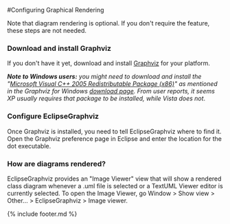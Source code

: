 ---
---
#Configuring Graphical Rendering

Note that diagram rendering is optional. If you don't require the
feature, these steps are not needed.

### Download and install Graphviz

If you don't have it yet, download and install
[Graphviz](http://graphviz.org/Download.php "http://graphviz.org/Download.php")
for your platform.

***Note to Windows users:** you might need to download and install the
"[Microsoft Visual C++ 2005 Redistributable Package
(x86)](http://www.microsoft.com/downloads/details.aspx?familyid=32bc1bee-a3f9-4c13-9c99-220b62a191ee&displaylang=en "http://www.microsoft.com/downloads/details.aspx?familyid=32bc1bee-a3f9-4c13-9c99-220b62a191ee&displaylang=en")"
as mentioned in the Graphviz for Windows [download
page](http://graphviz.org/Download_windows.php "http://graphviz.org/Download_windows.php").
From user reports, it seems XP usually requires that package to be
installed, while Vista does not*.

### Configure EclipseGraphviz

Once Graphviz is installed, you need to tell EclipseGraphviz where to
find it. Open the Graphviz preference page in Eclipse and enter the
location for the dot executable.


### How are diagrams rendered?

EclipseGraphviz provides an "Image Viewer" view that will show a
rendered class diagram whenever a .uml file is selected or a TextUML
Viewer editor is currently selected. To open the Image Viewer, go Window
\> Show view \> Other... \> EclipseGraphviz \> Image viewer.

{% include footer.md %}

